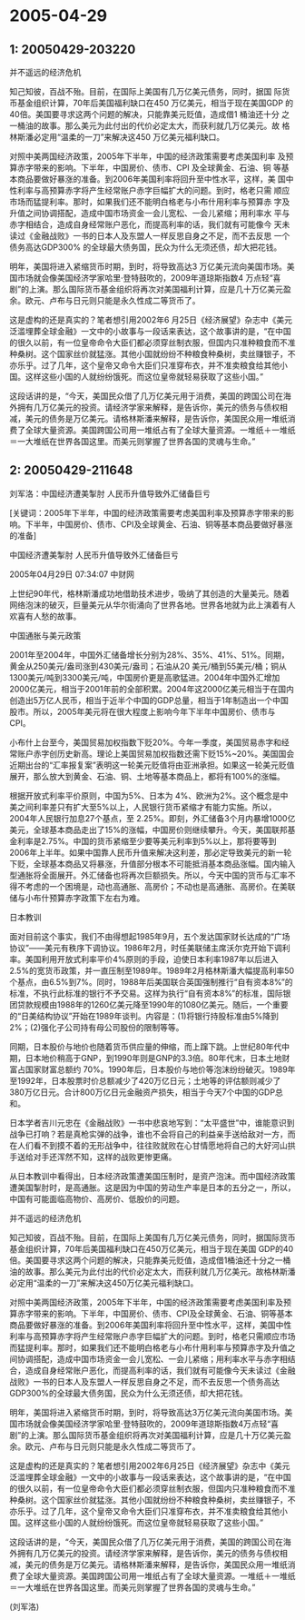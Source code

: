 # 2005-04-29

## 1: 20050429-203220

并不遥远的经济危机

知己知彼，百战不殆。目前，在国际上美国有几万亿美元债务，同时，据国 际货币基金组织计算，70年后美国福利缺口在450 万亿美元，相当于现在美国GDP 的40倍。美国要寻求这两个问题的解决，只能靠美元贬值，造成借1 桶油还十分 之一桶油的故事。那么美元为此付出的代价必定太大，而获利就几万亿美元。故 格林斯潘必定用“温柔的一刀”来解决这450 万亿美元福利缺口。

对照中美两国经济政策，2005年下半年，中国的经济政策需要考虑美国利率 及预算赤字带来的影响。下半年，中国房价、债市、CPI 及全球黄金、石油、铜 等基本商品要做好暴涨的准备。到2006年美国利率将回升至中性水平，这样，美 国中性利率与高预算赤字将产生经常账户赤字巨幅扩大的问题。到时，格老只需 顺应市场而猛提利率。那时，如果我们还不能明白格老与小布什用利率与预算赤 字及升值之间协调搭配，造成中国市场资金一会儿宽松、一会儿紧缩；用利率水 平与赤字相结合，造成自身经常账户恶化，而提高利率的话，我们就有可能像今 天未读过《金融战败》一书的日本人及东盟人一样反思自身之不足，而不去反思 一个债务高达GDP300% 的全球最大债务国，民众为什么无须还债，却大把花钱。

明年，美国将进入紧缩货币时期，到时，将导致高达3 万亿美元流向美国市场。美国市场就会像美国经济学家哈里·登特鼓吹的，2009年道琼斯指数4 万点轻“喜剧”的上演。那么国际货币基金组织将再次对美国福利计算，应是几十万亿美元盈余。欧元、卢布与日元则只能是永久性成二等货币了。

这是虚构的还是真实的？笔者想引用2002年6 月25日《经济展望》杂志中《美元泛滥埋葬全球金融》一文中的小故事与一段话来表达，这个故事讲的是，“在中国的很久以前，有一位皇帝命令大臣们都必须穿丝制衣服，但国内只准种粮食而不准种桑树。这个国家丝价就猛涨。其他小国就纷纷不种粮食种桑树，卖丝赚银子，不亦乐乎。过了几年，这个皇帝又命令大臣们只准穿布衣，并不准卖粮食给其他小国。这样这些小国的人就纷纷饿死。而这位皇帝就轻易获取了这些小国。”

这段话讲的是，“今天，美国民众借了几万亿美元用于消费，美国的跨国公司在海外拥有几万亿美元的投资。请经济学家来解释，是告诉你，美元的债务与债权相减，美元的债务是万亿美元。请格林斯潘来解释，是告诉你，美国民众用一堆纸消费了全球大量资源。美国跨国公司用一堆纸占有了全球大量资源。一堆纸＋一堆纸＝一大堆纸在世界各国这里。而美元则掌握了世界各国的灵魂与生命。”

## 2: 20050429-211648

刘军洛：中国经济遭美掣肘 人民币升值导致外汇储备巨亏

[关键词：2005年下半年，中国的经济政策需要考虑美国利率及预算赤字带来的影响。下半年，中国房价、债市、CPI及全球黄金、石油、铜等基本商品要做好暴涨的准备]

中国经济遭美掣肘 人民币升值导致外汇储备巨亏 

2005年04月29日 07:34:07 中财网

上世纪90年代，格林斯潘成功地借助技术进步，吸纳了其创造的大量美元。随着网络泡沫的破灭，巨量美元从华尔街涌向了世界各地。世界各地就为此上演着有人欢喜有人愁的故事。 

中国通胀与美元政策

2001年至2004年，中国外汇储备增长分别为28%、35%、41%、51%。同期，黄金从250美元/盎司涨到430美元/盎司；石油从20 美元/桶到55美元/桶；铜从1300美元/吨到3300美元/吨，中国房价更是高歌猛进。2004年中国外汇增加2000亿美元，相当于2001年前的全部积累。2004年这2000亿美元相当于在国内创造出5万亿人民币，相当于近半个中国的GDP总量，相当于1年制造出一个中国股市。所以，2005年美元将在很大程度上影响今年下半年中国房价、债市与CPI。

小布什上台至今，美国贸易加权指数下贬20%。今年一季度，美国贸易赤字和经常账户赤字创历史新高。理论上美国贸易加权指数还需下贬15%~20%。美国国会近期出台的“汇率报复案”表明这一轮美元贬值将由亚洲承担。如果这一轮美元贬值展开，那么放大到黄金、石油、铜、土地等基本商品上，都将有100%的涨幅。

根据开放式利率平价原则，中国为5%、日本为 4%、欧洲为2%。这个概念是中美之间利率差只有扩大至5%以上，人民银行货币紧缩才有能力实施。所以，2004年人民银行加息27个基点，至 2.25%。即刻，外汇储备3个月内暴增1000亿美元，全球基本商品走出了15%的涨幅，中国房价则继续攀升。今天，美国联邦基金利率是2.75%。中国的货币紧缩至少要等美元利率到5%以上，那将要等到2006年上半年。如果中国靠人民币升值来解决这利差，那必定导致美元的新一轮下贬，全球基本商品又将暴涨，升值部分根本不可能抵消基本商品涨幅。国内输入型通胀将全面展开。外汇储备也将再次巨额损失。所以，今天中国的货币与汇率不得不考虑的一个困境是，动也高通胀、高房价；不动也是高通胀、高房价。在美联储与小布什预算赤字政策下左右为难。

日本教训

面对目前这个事实，我们不由得想起1985年9月，五个发达国家财长达成的“广场协议”——美元有秩序下调协议。1986年2月，时任美联储主席沃尔克开始下调利率。美国利用开放式利率平价4%原则的手段，迫使日本利率1987年以后进入2.5%的宽货币政策，并一直压制至1989年。1989年2月格林斯潘大幅提高利率50个基点，由6.5%到7%。同时，1988年后美国联合英国强制推行“自有资本8%”的标准，不执行此标准的银行不予交易。这样为执行“自有资本8%”的标准，国际银团贷款规模由1988年的1260亿美元降至1990年的1080亿美元。随后，一个重要的“日美结构协议”开始在1989年谈判。内容是：(1)将银行持股标准由5%降到2%；(2)强化子公司持有母公司股份的限制等等。

同期，日本股价与地价也随着货币供应量的伸缩，而上蹿下跳。上世纪80年代中期，日本地价稍高于GNP，到1990年则是GNP的3.3倍。80年代末，日本土地财富占国家财富总额约 70%。1990年后，日本股价与地价等泡沫纷纷破灭。1989年至1992年，日本股票时价总额减少了420万亿日元；土地等的评估额则减少了380万亿日元。合计800万亿日元金融资产损失，相当于今天7个中国的GDP总和。

日本学者吉川元忠在《金融战败》一书中悲哀地写到：“太平盛世”中，谁能意识到战争已打响？若是真枪实弹的战争，谁也不会将自己的利益亲手送给敌对一方，而在人们看不到摸不着的无形战争中，往往败就败在心甘情愿地将自己的大好河山拱手送给对手还浑然不知，这样的战败更惨更痛。

从日本教训中看得出，日本经济政策遭美国压制时，是资产泡沫。而中国经济政策遭美国掣肘时，是高通胀。这是因为中国的劳动生产率是日本的五分之一，所以，中国有可能面临高物价、高房价、低股价的问题。

并不遥远的经济危机

知己知彼，百战不殆。目前，在国际上美国有几万亿美元债务，同时，据国际货币基金组织计算，70年后美国福利缺口在450万亿美元，相当于现在美国 GDP的40倍。美国要寻求这两个问题的解决，只能靠美元贬值，造成借1桶油还十分之一桶油的故事。那么美元为此付出的代价必定太大，而获利就几万亿美元。故格林斯潘必定用“温柔的一刀”来解决这450万亿美元福利缺口。

对照中美两国经济政策，2005年下半年，中国的经济政策需要考虑美国利率及预算赤字带来的影响。下半年，中国房价、债市、CPI及全球黄金、石油、铜等基本商品要做好暴涨的准备。到2006年美国利率将回升至中性水平，这样，美国中性利率与高预算赤字将产生经常账户赤字巨幅扩大的问题。到时，格老只需顺应市场而猛提利率。那时，如果我们还不能明白格老与小布什用利率与预算赤字及升值之间协调搭配，造成中国市场资金一会儿宽松、一会儿紧缩；用利率水平与赤字相结合，造成自身经常账户恶化，而提高利率的话，我们就有可能像今天未读过《金融战败》一书的日本人及东盟人一样反思自身之不足，而不去反思一个债务高达GDP300%的全球最大债务国，民众为什么无须还债，却大把花钱。

明年，美国将进入紧缩货币时期，到时，将导致高达3万亿美元流向美国市场。美国市场就会像美国经济学家哈里·登特鼓吹的，2009年道琼斯指数4万点轻“喜剧”的上演。那么国际货币基金组织将再次对美国福利计算，应是几十万亿美元盈余。欧元、卢布与日元则只能是永久性成二等货币了。

这是虚构的还是真实的？笔者想引用2002年6月25日《经济展望》杂志中《美元泛滥埋葬全球金融》一文中的小故事与一段话来表达，这个故事讲的是，“在中国的很久以前，有一位皇帝命令大臣们都必须穿丝制衣服，但国内只准种粮食而不准种桑树。这个国家丝价就猛涨。其他小国就纷纷不种粮食种桑树，卖丝赚银子，不亦乐乎。过了几年，这个皇帝又命令大臣们只准穿布衣，并不准卖粮食给其他小国。这样这些小国的人就纷纷饿死。而这位皇帝就轻易获取了这些小国。”

这段话讲的是，“今天，美国民众借了几万亿美元用于消费，美国的跨国公司在海外拥有几万亿美元的投资。请经济学家来解释，是告诉你，美元的债务与债权相减，美元的债务是万亿美元。请格林斯潘来解释，是告诉你，美国民众用一堆纸消费了全球大量资源。美国跨国公司用一堆纸占有了全球大量资源。一堆纸＋一堆纸＝一大堆纸在世界各国这里。而美元则掌握了世界各国的灵魂与生命。”

(刘军洛)

